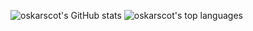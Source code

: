 ![oskarscot's GitHub stats](https://github-readme-stats.vercel.app/api?username=oskarscot&show_icons=true&hide=issues&icon_color=000000&hide_border=true&title_color=cb1aad&text_color=fff&show_icons=true&theme=material-palenight)
![oskarscot's top languages](https://github-readme-stats.vercel.app/api/top-langs/?username=oskarscot&hide=html,&hide_border=true&show_icons=true&theme=material-palenight&title_color=cb1aad&text_color=fff)
